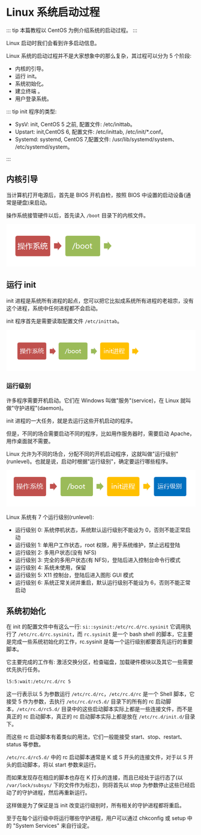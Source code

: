 # Linux 系统启动过程

::: tip 本篇教程以 CentOS 为例介绍系统的启动过程。 :::

Linux 启动时我们会看到许多启动信息。

Linux 系统的启动过程并不是大家想象中的那么复杂，其过程可以分为 5 个阶段:

* 内核的引导。
* 运行 init。
* 系统初始化。
* 建立终端 。
* 用户登录系统。

::: tip init 程序的类型:

* SysV: init, CentOS 5 之前, 配置文件: /etc/inittab。
* Upstart: init,CentOS 6, 配置文件: /etc/inittab, /etc/init/\*.conf。
* Systemd: systemd, CentOS 7,配置文件: /usr/lib/systemd/system、 /etc/systemd/system。

:::

## 内核引导

当计算机打开电源后，首先是 BIOS 开机自检，按照 BIOS 中设置的启动设备\(通常是硬盘\)来启动。

操作系统接管硬件以后，首先读入 `/boot` 目录下的内核文件。

![boot](../../.gitbook/assets/boot.png)

## 运行 init

init 进程是系统所有进程的起点，您可以把它比拟成系统所有进程的老祖宗，没有这个进程，系统中任何进程都不会启动。

init 程序首先是需要读取配置文件 `/etc/inittab`。

![init](../../.gitbook/assets/init.png)

### 运行级别

许多程序需要开机启动。它们在 Windows 叫做"服务"\(service\)，在 Linux 就叫做"守护进程"\(daemon\)。

init 进程的一大任务，就是去运行这些开机启动的程序。

但是，不同的场合需要启动不同的程序，比如用作服务器时，需要启动 Apache，用作桌面就不需要。

Linux 允许为不同的场合，分配不同的开机启动程序，这就叫做"运行级别"\(runlevel\)。也就是说，启动时根据"运行级别"，确定要运行哪些程序。

![runlevel](../../.gitbook/assets/runlevel.png)

Linux 系统有 7 个运行级别\(runlevel\):

* 运行级别 0: 系统停机状态，系统默认运行级别不能设为 0，否则不能正常启动
* 运行级别 1: 单用户工作状态，root 权限，用于系统维护，禁止远程登陆
* 运行级别 2: 多用户状态\(没有 NFS\)
* 运行级别 3: 完全的多用户状态\(有 NFS\)，登陆后进入控制台命令行模式
* 运行级别 4: 系统未使用，保留
* 运行级别 5: X11 控制台，登陆后进入图形 GUI 模式
* 运行级别 6: 系统正常关闭并重启，默认运行级别不能设为 6，否则不能正常启动

## 系统初始化

在 init 的配置文件中有这么一行: `si::sysinit:/etc/rc.d/rc.sysinit` 它调用执行了 `/etc/rc.d/rc.sysinit`，而 `rc.sysinit` 是一个 bash shell 的脚本，它主要是完成一些系统初始化的工作，rc.sysinit 是每一个运行级别都要首先运行的重要脚本。

它主要完成的工作有: 激活交换分区，检查磁盘，加载硬件模块以及其它一些需要优先执行任务。

```bash
l5:5:wait:/etc/rc.d/rc 5
```

这一行表示以 5 为参数运行 `/etc/rc.d/rc`，`/etc/rc.d/rc` 是一个 Shell 脚本，它接受 5 作为参数，去执行 `/etc/rc.d/rc5.d/` 目录下的所有的 rc 启动脚本，`/etc/rc.d/rc5.d/` 目录中的这些启动脚本实际上都是一些连接文件，而不是真正的 rc 启动脚本，真正的 rc 启动脚本实际上都是放在 `/etc/rc.d/init.d/`目录下。

而这些 rc 启动脚本有着类似的用法，它们一般能接受 start、stop、restart、status 等参数。

`/etc/rc.d/rc5.d/` 中的 rc 启动脚本通常是 K 或 S 开头的连接文件，对于以 S 开头的启动脚本，将以 start 参数来运行。

而如果发现存在相应的脚本也存在 K 打头的连接，而且已经处于运行态了\(以 `/var/lock/subsys/` 下的文件作为标志\)，则将首先以 stop 为参数停止这些已经启动了的守护进程，然后再重新运行。

这样做是为了保证是当 init 改变运行级别时，所有相关的守护进程都将重启。

至于在每个运行级中将运行哪些守护进程，用户可以通过 chkconfig 或 setup 中的 "System Services" 来自行设定。

